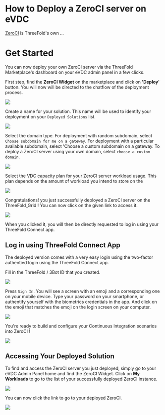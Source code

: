 # How to Deploy a ZeroCI server on eVDC

[ZeroCI](https://github.com/threefoldtech/zeroCI) is ThreeFold's own ...

# Get Started

You can now deploy your own ZeroCI server via the ThreeFold Marketplace's dashboard on your eVDC admin panel in a few clicks.

First step, find the **ZeroCI Widget** on the marketplace and click on **'Deploy'** button. You will now will be directed to the chatflow of the deployment process.

![](img/evdc_marketplace_zeroci_widget.png)

Create a name for your solution. This name will be used to identify your deployment on your `Deployed Solutions` list.

![](img/evdc_zeroci_01_name.png)

Select the domain type. For deployment with random subdomain, select `Choose subdomain for me on a gateway`. For deployment with a particular available subdomain, select 'Choose a custom subdomain on a gateway. To deploy a ZeroCI server using your own domain, select `choose a custom domain`.

![](img/evdc_zeroci_02_domain.png)

Select the VDC capacity plan for your ZeroCI server workload usage. This plan depends on the amount of workload you intend to store on the 

![](img/evdc_zeroci_03_flavour.png)

Congratulations! you just successfully deployed a ZeroCI server on the ThreeFold_Grid ! You can now click on the given link to access it.

![](img/evdc_zeroci_04_success.png)

When you clicked it, you will then be directly requested to log in using your ThreeFold Connect app.

## Log in using ThreeFold Connect App

The deployed version comes with a very easy login using the two-factor authentied login using the ThreeFold Connect app.

Fill in the ThreeFold / 3Bot ID that you created. 

![](img/evdc_tfc_login.png)

Press `Sign In`. You will see a screen with an emoji and a corresponding one on your mobile device. Type your password on your smartphone, or authentify yourself with the biometrics credentials in the app. And click on the emoji that matches the emoji on the login screen on your computer.

![](img/evdc_tfc_sso.png)

You're ready to build and configure your Continuous Integration scenarios into ZeroCI !

![](img/evdc_zeroci_05_loggedin.png)


## Accessing Your Deployed Solution

To find and access the ZeroCI server you just deployed, simply go to your eVDC Admin Panel home and find the ZeroCI Widget. Click on **My Workloads** to go to the list of your successfully deployed ZeroCI instance.

![](img/evdc_zeroci_06_myworkload.png)

You can now click the link to go to your deployed ZeroCI.

![](img/evdc_zeroci_07_access.png) 